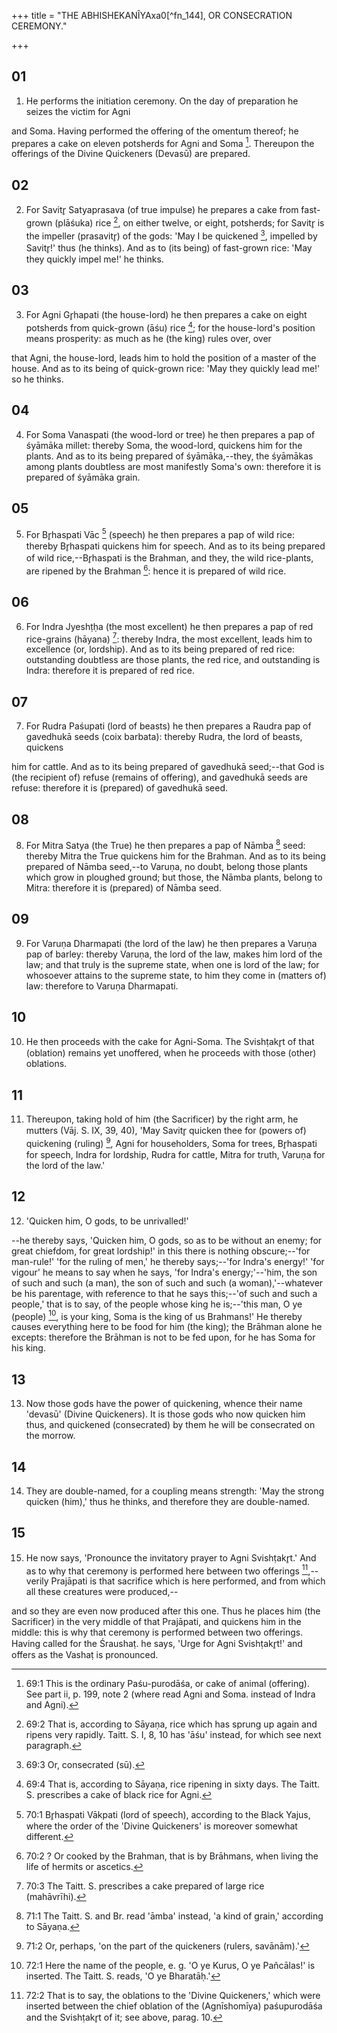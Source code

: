 +++
title = "THE ABHISHEKANÎYAxa0[^fn_144], OR CONSECRATION CEREMONY."

+++


## 01
1. He performs the initiation ceremony. On the day of preparation he seizes the victim for Agni

and Soma. Having performed the offering of the omentum thereof; he prepares a cake on eleven potsherds for Agni and Soma [^fn_145]. Thereupon the offerings of the Divine Quickeners (Devasū) are prepared.

[^fn_145]: 69:1 This is the ordinary Paśu-purodāśa, or cake of animal (offering). See part ii, p. 199, note 2 (where read Agni and Soma. instead of Indra and Agni).

## 02
2. For Savitr̥ Satyaprasava (of true impulse) he prepares a cake from fast-grown (plāśuka) rice [^fn_146], on either twelve, or eight, potsherds; for Savitr̥ is the impeller (prasavitr̥) of the gods: 'May I be quickened [^fn_147], impelled by Savitr̥!' thus (he thinks). And as to (its being) of fast-grown rice: 'May they quickly impel me!' he thinks.

[^fn_146]: 69:2 That is, according to Sāyaṇa, rice which has sprung up again and ripens very rapidly. Taitt. S. I, 8, 10 has 'āśu' instead, for which see next paragraph.

[^fn_147]: 69:3 Or, consecrated (sū).

## 03
3. For Agni Gr̥hapati (the house-lord) he then prepares a cake on eight potsherds from quick-grown (āśu) rice [^fn_148]; for the house-lord's position means prosperity: as much as he (the king) rules over, over

[^fn_148]: 69:4 That is, according to Sāyaṇa, rice ripening in sixty days. The Taitt. S. prescribes a cake of black rice for Agni.

that Agni, the house-lord, leads him to hold the position of a master of the house. And as to its being of quick-grown rice: 'May they quickly lead me!' so he thinks.

## 04
4. For Soma Vanaspati (the wood-lord or tree) he then prepares a pap of śyāmāka millet: thereby Soma, the wood-lord, quickens him for the plants. And as to its being prepared of śyāmāka,--they, the śyāmākas among plants doubtless are most manifestly Soma's own: therefore it is prepared of śyāmāka grain.

## 05
5. For Br̥haspati Vāc [^fn_149] (speech) he then prepares a pap of wild rice: thereby Br̥haspati quickens him for speech. And as to its being prepared of wild rice,--Br̥haspati is the Brahman, and they, the wild rice-plants, are ripened by the Brahman [^fn_150]: hence it is prepared of wild rice.

[^fn_149]: 70:1 Br̥haspati Vākpati (lord of speech), according to the Black Yajus, where the order of the 'Divine Quickeners' is moreover somewhat different.

[^fn_150]: 70:2 ? Or cooked by the Brahman, that is by Brāhmans, when living the life of hermits or ascetics.

## 06
6. For Indra Jyeshṭḥa (the most excellent) he then prepares a pap of red rice-grains (hāyana) [^fn_151]: thereby Indra, the most excellent, leads him to excellence (or, lordship). And as to its being prepared of red rice: outstanding doubtless are those plants, the red rice, and outstanding is Indra: therefore it is prepared of red rice.

[^fn_151]: 70:3 The Taitt. S. prescribes a cake prepared of large rice (mahāvrīhi).

## 07
7. For Rudra Paśupati (lord of beasts) he then prepares a Raudra pap of gavedhukā seeds (coix barbata): thereby Rudra, the lord of beasts, quickens

him for cattle. And as to its being prepared of gavedhukā seed;--that God is (the recipient of) refuse (remains of offering), and gavedhukā seeds are refuse: therefore it is (prepared) of gavedhukā seed.

## 08
8. For Mitra Satya (the True) he then prepares a pap of Nāmba [^fn_152] seed: thereby Mitra the True quickens him for the Brahman. And as to its being prepared of Nāmba seed,--to Varuṇa, no doubt, belong those plants which grow in ploughed ground; but those, the Nāmba plants, belong to Mitra: therefore it is (prepared) of Nāmba seed.

[^fn_152]: 71:1 The Taitt. S. and Br. read 'āmba' instead, 'a kind of grain,' according to Sāyaṇa.

## 09
9. For Varuṇa Dharmapati (the lord of the law) he then prepares a Varuṇa pap of barley: thereby Varuṇa, the lord of the law, makes him lord of the law; and that truly is the supreme state, when one is lord of the law; for whosoever attains to the supreme state, to him they come in (matters of) law: therefore to Varuṇa Dharmapati.

## 10
10. He then proceeds with the cake for Agni-Soma. The Svishṭakr̥t of that (oblation) remains yet unoffered, when he proceeds with those (other) oblations.

## 11
11. Thereupon, taking hold of him (the Sacrificer) by the right arm, he mutters (Vāj. S. IX, 39, 40), 'May Savitr̥ quicken thee for (powers of) quickening (ruling) [^fn_153], Agni for householders, Soma for trees, Br̥haspati for speech, Indra for lordship, Rudra for cattle, Mitra for truth, Varuṇa for the lord of the law.'

[^fn_153]: 71:2 Or, perhaps, 'on the part of the quickeners (rulers, savānām).'

## 12
12. 'Quicken him, O gods, to be unrivalled!'

 --he thereby says, 'Quicken him, O gods, so as to be without an enemy; for great chiefdom, for great lordship!' in this there is nothing obscure;--'for man-rule!' 'for the ruling of men,' he thereby says;--'for Indra's energy!' 'for vigour' he means to say when he says, 'for Indra's energy;'--'him, the son of such and such (a man), the son of such and such (a woman),'--whatever be his parentage, with reference to that he says this;--'of such and such a people,' that is to say, of the people whose king he is;--'this man, O ye (people) [^fn_154], is your king, Soma is the king of us Brahmans!' He thereby causes everything here to be food for him (the king); the Brāhman alone he excepts: therefore the Brāhman is not to be fed upon, for he has Soma for his king.

[^fn_154]: 72:1 Here the name of the people, e. g. 'O ye Kurus, O ye Pañcālas!' is inserted. The Taitt. S. reads, 'O ye Bharatāḥ.'

## 13
13. Now those gods have the power of quickening, whence their name 'devasū' (Divine Quickeners). It is those gods who now quicken him thus, and quickened (consecrated) by them he will be consecrated on the morrow.

## 14
14. They are double-named, for a coupling means strength: 'May the strong quicken (him),' thus he thinks, and therefore they are double-named.

## 15
15. He now says, 'Pronounce the invitatory prayer to Agni Svishṭakr̥t.' And as to why that ceremony is performed here between two offerings [^fn_155],--verily Prajāpati is that sacrifice which is here performed, and from which all these creatures were produced,--

[^fn_155]: 72:2 That is to say, the oblations to the 'Divine Quickeners,' which were inserted between the chief oblation of the (Agnīshomīya) paśupurodāśa and the Svishṭakr̥t of it; see above, parag. 10.

and so they are even now produced after this one. Thus he places him (the Sacrificer) in the very middle of that Prajāpati, and quickens him in the middle: this is why that ceremony is performed between two offerings. Having called for the Śraushaṭ. he says, 'Urge for Agni Svishṭakr̥t!' and offers as the Vashaṭ is pronounced.

